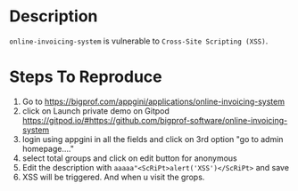 # Description

`online-invoicing-system` is vulnerable to `Cross-Site Scripting (XSS)`.

# Steps To Reproduce

1. Go to https://bigprof.com/appgini/applications/online-invoicing-system
2. click on Launch private demo on Gitpod https://gitpod.io/#https://github.com/bigprof-software/online-invoicing-system
3. login using appgini in all the fields and click on 3rd option "go to admin homepage...."
4. select total groups and click on edit button for anonymous
5. Edit the description with `aaaaa"<ScRiPt>alert('XSS')</ScRiPt>` and save
6. XSS will be triggered. And when u visit the grops.
